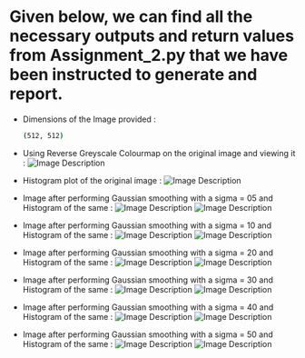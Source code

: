 # Given below, we can find all the necessary outputs and return values from Assignment_2.py that we have been instructed to generate and report.

- Dimensions of the Image provided :
  ```bash
  (512, 512)
  ```
- Using Reverse Greyscale Colourmap on the original image and viewing it :
![Image Description](https://github.com/thewangshu/BrainImaging/blob/main/Assignments/RGS_Brain.png)

- Histogram plot of the original image : 
  ![Image Description](https://github.com/thewangshu/BrainImaging/blob/main/Assignments/RGS_Brain_Hist.png)


- Image after performing Gaussian smoothing with a sigma = 05 and Histogram of the same :
![Image Description](https://github.com/thewangshu/BrainImaging/blob/main/Assignments/sigma_05.png)
![Image Description](https://github.com/thewangshu/BrainImaging/blob/main/Assignments/sigma_05_hist.png)

- Image after performing Gaussian smoothing with a sigma = 10 and Histogram of the same :
![Image Description](https://github.com/thewangshu/BrainImaging/blob/main/Assignments/sigma_10.png)
![Image Description](https://github.com/thewangshu/BrainImaging/blob/main/Assignments/sigma_10_hist.png)

- Image after performing Gaussian smoothing with a sigma = 20 and Histogram of the same :
![Image Description](https://github.com/thewangshu/BrainImaging/blob/main/Assignments/sigma_20.png)
![Image Description](https://github.com/thewangshu/BrainImaging/blob/main/Assignments/sigma_20_hist.png)

- Image after performing Gaussian smoothing with a sigma = 30 and Histogram of the same :
![Image Description](https://github.com/thewangshu/BrainImaging/blob/main/Assignments/sigma_30.png)
![Image Description](https://github.com/thewangshu/BrainImaging/blob/main/Assignments/sigma_30_hist.png)

- Image after performing Gaussian smoothing with a sigma = 40 and Histogram of the same :
![Image Description](https://github.com/thewangshu/BrainImaging/blob/main/Assignments/sigma_40.png)
![Image Description](https://github.com/thewangshu/BrainImaging/blob/main/Assignments/sigma_40_hist.png)

- Image after performing Gaussian smoothing with a sigma = 50 and Histogram of the same :
![Image Description](https://github.com/thewangshu/BrainImaging/blob/main/Assignments/sigma_50.png)
![Image Description](https://github.com/thewangshu/BrainImaging/blob/main/Assignments/sigma_50_hist.png)
